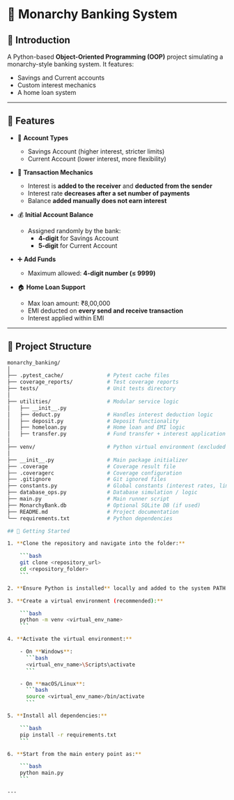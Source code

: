 # 👑 Monarchy Banking System

## 📘 Introduction

A Python-based **Object-Oriented Programming (OOP)** project simulating a monarchy-style banking system. It features:

- Savings and Current accounts  
- Custom interest mechanics  
- A home loan system  

---

## 📌 Features

- 🏦 **Account Types**  
  - Savings Account (higher interest, stricter limits)  
  - Current Account (lower interest, more flexibility)  

- 💸 **Transaction Mechanics**  
  - Interest is **added to the receiver** and **deducted from the sender**  
  - Interest rate **decreases after a set number of payments**  
  - Balance **added manually does not earn interest**  

- 💰 **Initial Account Balance**  
  - Assigned randomly by the bank:  
    - **4-digit** for Savings Account  
    - **5-digit** for Current Account  

- ➕ **Add Funds**  
  - Maximum allowed: **4-digit number (≤ 9999)**  

- 🏠 **Home Loan Support**  
  - Max loan amount: ₹8,00,000  
  - EMI deducted on **every send and receive transaction**  
  - Interest applied within EMI  

---

## 📂 Project Structure

```bash
monarchy_banking/
│
├── .pytest_cache/              # Pytest cache files
├── coverage_reports/           # Test coverage reports
├── tests/                      # Unit tests directory
│
├── utilities/                  # Modular service logic
│   ├── __init__.py
│   ├── deduct.py               # Handles interest deduction logic
│   ├── deposit.py              # Deposit functionality
│   ├── homeloan.py             # Home loan and EMI logic
│   ├── transfer.py             # Fund transfer + interest application
│
├── venv/                       # Python virtual environment (excluded from Git)
│
├── __init__.py                 # Main package initializer
├── .coverage                   # Coverage result file
├── .coveragerc                 # Coverage configuration
├── .gitignore                  # Git ignored files
├── constants.py                # Global constants (interest rates, limits, etc.)
├── database_ops.py             # Database simulation / logic
├── main.py                     # Main runner script
├── MonarchyBank.db             # Optional SQLite DB (if used)
├── README.md                   # Project documentation
└── requirements.txt            # Python dependencies

## 🚀 Getting Started

1. **Clone the repository and navigate into the folder:**

    ```bash
    git clone <repository_url>
    cd <repository_folder>
    ```

2. **Ensure Python is installed** locally and added to the system PATH.

3. **Create a virtual environment (recommended):**

    ```bash
    python -m venv <virtual_env_name>
    ```

4. **Activate the virtual environment:**

    - On **Windows**:
      ```bash
      <virtual_env_name>\Scripts\activate
      ```

    - On **macOS/Linux**:
      ```bash
      source <virtual_env_name>/bin/activate
      ```

5. **Install all dependencies:**

    ```bash
    pip install -r requirements.txt
    ```

6. **Start from the main entery point as:**

    ```bash
    python main.py
    ```

---